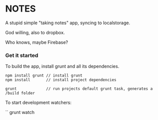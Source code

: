 # NOTES

A stupid simple "taking notes" app, syncing to localstorage.

God willing, also to dropbox.

Who knows, maybe Firebase?


### Get it started

To build the app, install grunt and all its dependencies.

```
npm install grunt // install grunt
npm install 	  // install project dependencies

grunt             // run projects default grunt task, generates a /build folder
```

To start development watchers:

``
grunt watch
```